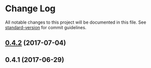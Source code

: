 # Change Log

All notable changes to this project will be documented in this file. See [standard-version](https://github.com/conventional-changelog/standard-version) for commit guidelines.

<a name="0.4.2"></a>
## [0.4.2](https://github.com/devdigital/WebApiTestServer/compare/v0.4.1...v0.4.2) (2017-07-04)



<a name="0.4.1"></a>
## 0.4.1 (2017-06-29)

